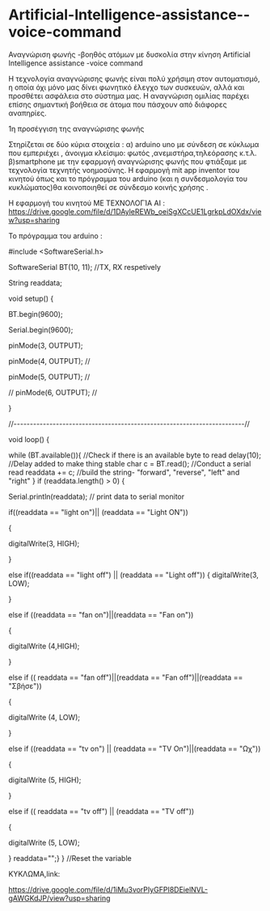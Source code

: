# Artificial-Intelligence-assistance--voice-command
Αναγνώριση φωνής -βοηθός ατόμων με δυσκολία στην κίνηση
Artificial Intelligence assistance -voice command
 
Η τεχνολογία αναγνώρισης φωνής είναι πολύ χρήσιμη στον αυτοματισμό, η οποία όχι μόνο μας δίνει φωνητικό έλεγχο των συσκευών, αλλά και προσθέτει ασφάλεια στο σύστημα μας. Η αναγνώριση ομιλίας παρέχει επίσης σημαντική βοήθεια σε άτομα που πάσχουν από διάφορες αναπηρίες. 
 
1η προσέγγιση της αναγνώρισης φωνής

Στηρίζεται σε δύο κύρια στοιχεία : α) arduino uno με σύνδεση σε κύκλωμα που εμπεριέχει , άνοιγμα κλείσιμο: φωτός ,ανεμιστήρα,τηλεόρασης κ.τ.λ.   β)smartphone με την εφαρμογή αναγνώρισης φωνής που φτιάξαμε με τεχνολογία τεχνητής νοημοσύνης. Η εφαρμογή mit app inventor του κινητού όπως και το πρόγραμμα του arduino (και η συνδεσμολογία του κυκλώματος)θα κοινοποιηθεί σε σύνδεσμο κοινής χρήσης .

Η εφαρμογή του κινητού ΜΕ ΤΕΧΝΟΛΟΓΊΑ ΑΙ : https://drive.google.com/file/d/1DAyleREWb_oeiSgXCcUE1LgrkpLdOXdx/view?usp=sharing

Το πρόγραμμα του arduino :

#include <SoftwareSerial.h>

SoftwareSerial BT(10, 11); //TX, RX respetively

String readdata;

void setup() {

BT.begin(9600);

Serial.begin(9600);

pinMode(3, OUTPUT);

pinMode(4, OUTPUT); //

pinMode(5, OUTPUT); //

// pinMode(6, OUTPUT); //

}

//-----------------------------------------------------------------------//

void loop() {

 while (BT.available()){  //Check if there is an available byte to read
  delay(10); //Delay added to make thing stable
  char c = BT.read(); //Conduct a serial read
  readdata += c; //build the string- "forward", "reverse", "left" and "right"
  } 
if (readdata.length() > 0) {

Serial.println(readdata); // print data to serial monitor

if((readdata == "light on")|| (readdata == "Light ON"))

{

digitalWrite(3, HIGH);

}

else if((readdata == "light off") || (readdata == "Light off"))
{
digitalWrite(3, LOW);

}

else if ((readdata == "fan on")||(readdata == "Fan on"))

{

digitalWrite (4,HIGH);

}

else if (( readdata == "fan off")||(readdata == "Fan off")||(readdata == "Σβήσε"))

{

digitalWrite (4, LOW);

}

else if ((readdata == "tv on") || (readdata == "TV On")||(readdata == "Ωχ"))

{

digitalWrite (5, HIGH);

}

else if (( readdata == "tv off") || (readdata == "TV off"))

{

digitalWrite (5, LOW);

}
readdata="";}
} //Reset the variable


ΚΥΚΛΩΜΑ,link:

https://drive.google.com/file/d/1iMu3vorPIyGFPI8DEielNVL-gAWGKdJP/view?usp=sharing




